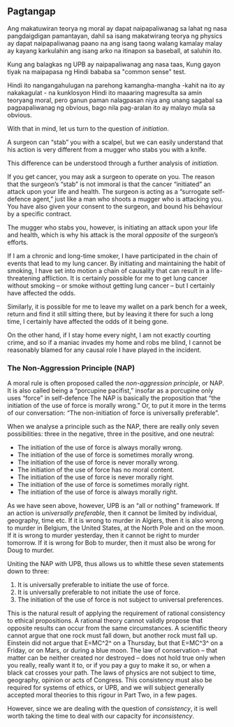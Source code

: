 ## Pagtangap

Ang makatuwiran teorya ng moral ay dapat naipapaliwanag sa lahat ng nasa pangdaigdigan pamantayan, dahil sa isang makatwirang teorya ng physics ay dapat naipapaliwanag paano na ang isang taong walang kamalay malay ay kayang karkulahin ang isang arko na itinapon sa baseball, at saluhin ito.

Kung ang balagkas ng UPB ay naipapaliwanag ang nasa taas, Kung gayon tiyak na maipapasa ng Hindi bababa sa "common sense" test.

Hindi ito nangangahulugan na parehong kamangha-mangha -kahit na ito ay nakakagulat - na kunklosyon Hindi ito maaaring magresulta sa amin teoryang moral, pero ganun paman nalagpasan niya ang unang sagabal sa pagpapaliwanag ng obvious, bago nila pag-aralan ito ay malayo mula sa obvious.

With that in mind, let us turn to the question of *initiation*.

A surgeon can “stab” you with a scalpel, but we can easily understand that his action is very different from a mugger who stabs you with a knife.

This difference can be understood through a further analysis of *initiation*.

If you get cancer, you may ask a surgeon to operate on you. The reason that the surgeon’s “stab” is not immoral is that the cancer “initiated” an attack upon your life and health. The surgeon is acting as a “surrogate self-defence agent,” just like a man who shoots a mugger who is attacking you. You have also given your consent to the surgeon, and bound his behaviour by a specific contract.

The mugger who stabs you, however, is initiating an attack upon your life and health, which is why his attack is the moral *opposite* of the surgeon’s efforts.

If I am a chronic and long-time smoker, I have participated in the chain of events that lead to my lung cancer. By initiating and maintaining the habit of smoking, I have set into motion a chain of causality that can result in a life-threatening affliction. It is certainly possible for me to get lung cancer without smoking – or smoke without getting lung cancer – but I certainly have affected the odds.

Similarly, it is possible for me to leave my wallet on a park bench for a week, return and find it still sitting there, but by leaving it there for such a long time, I certainly have affected the odds of it being gone.

On the other hand, if I stay home every night, I am not exactly courting crime, and so if a maniac invades my home and robs me blind, I cannot be reasonably blamed for any causal role I have played in the incident.

### The Non-Aggression Principle (NAP)

A moral rule is often proposed called the *non-aggression principle*, or NAP. It is also called being a “porcupine pacifist,” insofar as a porcupine only uses “force” in self-defence The NAP is basically the proposition that “the initiation of the use of force is morally wrong.” Or, to put it more in the terms of our conversation: “The non-initiation of force is universally preferable”.

When we analyse a principle such as the NAP, there are really only seven possibilities: three in the negative, three in the positive, and one neutral:

- The initiation of the use of force is always morally wrong.
- The initiation of the use of force is sometimes morally wrong.
- The initiation of the use of force is never morally wrong.
- The initiation of the use of force has no moral content.
- The initiation of the use of force is never morally right.
- The initiation of the use of force is sometimes morally right.
- The initiation of the use of force is always morally right.

As we have seen above, however, UPB is an “all or nothing” framework. If an action is *universally preferable*, then it cannot be limited by individual, geography, time etc. If it is wrong to murder in Algiers, then it is also wrong to murder in Belgium, the United States, at the North Pole and on the moon. If it is wrong to murder yesterday, then it cannot be right to murder tomorrow. If it is wrong for Bob to murder, then it must also be wrong for Doug to murder.

Uniting the NAP with UPB, thus allows us to whittle these seven statements down to three:

1. It is universally preferable to initiate the use of force.
2. It is universally preferable to not initiate the use of force.
3. The initiation of the use of force is not subject to universal preferences.

This is the natural result of applying the requirement of rational consistency to ethical propositions. A rational theory cannot validly propose that opposite results can occur from the same circumstances. A scientific theory cannot argue that one rock must fall down, but another rock must fall up. Einstein did not argue that E=MC^2^ on a Thursday, but that E=MC^3^ on a Friday, or on Mars, or during a blue moon. The law of conservation – that matter can be neither created nor destroyed – does not hold true only when you really, really want it to, or if you pay a guy to make it so, or when a black cat crosses your path. The laws of physics are not subject to time, geography, opinion or acts of Congress. This consistency must also be required for systems of ethics, or UPB, and we will subject generally accepted moral theories to this rigour in Part Two, in a few pages.

However, since we are dealing with the question of *consistency*, it is well worth taking the time to deal with our capacity for *inconsistency*.